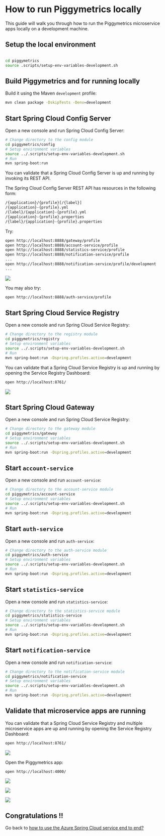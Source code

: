 # How to run Piggymetrics locally

This guide will walk you through how to run the Piggymetrics microservice apps
locally on a development machine.

## Setup the local environment

```bash

cd piggymetrics
source .scripts/setup-env-variables-development.sh

```

## Build Piggymetrics and for running locally

Build it using the Maven `development` profile:

```bash
mvn clean package -DskipTests -Denv=development
```

## Start Spring Cloud Config Server

Open a new console and run Spring Cloud Config Server:

```bash
# Change directory to the config module
cd piggymetrics/config
# Setup environment variables
source ../.scripts/setup-env-variables-development.sh
# Run
mvn spring-boot:run
```

You can validate that a Spring Cloud Config Server is up and running by
invoking its REST API.

The Spring Cloud Config Server REST API has resources in the following form:

```bash
/{application}/{profile}[/{label}]
/{application}-{profile}.yml
/{label}/{application}-{profile}.yml
/{application}-{profile}.properties
/{label}/{application}-{profile}.properties
```

Try:
```bash
open http://localhost:8888/gateway/profile
open http://localhost:8888/account-service/profile
open http://localhost:8888/statistics-service/profile
open http://localhost:8888/notification-service/profile
...
open http://localhost:8888/notification-service/profile/development
...

```

![](../media/spring-cloud-config-server-running-locally.jpg)

You may also try:
```bash
open http://localhost:8888/auth-service/profile
```

## Start Spring Cloud Service Registry

Open a new console and run Spring Cloud Service Registry:

```bash
# Change directory to the registry module
cd piggymetrics/registry
# Setup environment variables
source ../.scripts/setup-env-variables-development.sh
# Run
mvn spring-boot:run -Dspring.profiles.active=development
```

You can validate that a Spring Cloud Service Registry is up and running by 
opening the Service Registry Dashboard:

```bash
open http://localhost:8761/
```

![](../media/spring-cloud-registry-running-locally-01.jpg)

## Start Spring Cloud Gateway

Open a new console and run Spring Cloud Service Registry:

```bash
# Change directory to the gateway module
cd piggymetrics/gateway
# Setup environment variables
source ../.scripts/setup-env-variables-development.sh
# Run
mvn spring-boot:run -Dspring.profiles.active=development
```

## Start `account-service`

Open a new console and run `account-service`:

```bash
# Change directory to the account-service module
cd piggymetrics/account-service
# Setup environment variables
source ../.scripts/setup-env-variables-development.sh
# Run
mvn spring-boot:run -Dspring.profiles.active=development
```

## Start `auth-service`

Open a new console and run `auth-service`:

```bash
# Change directory to the auth-service module
cd piggymetrics/auth-service
# Setup environment variables
source ../.scripts/setup-env-variables-development.sh
# Run
mvn spring-boot:run -Dspring.profiles.active=development
```

## Start `statistics-service`

Open a new console and run `statistics-service`:

```bash
# Change directory to the statistics-service module
cd piggymetrics/statistics-service
# Setup environment variables
source ../.scripts/setup-env-variables-development.sh
# Run
mvn spring-boot:run -Dspring.profiles.active=development
```

## Start `notification-service`

Open a new console and run `notification-service`:

```bash
# Change directory to the notification-service module
cd piggymetrics/notification-service
# Setup environment variables
source ../.scripts/setup-env-variables-development.sh
# Run
mvn spring-boot:run -Dspring.profiles.active=development
```

## Validate that microservice apps are running

You can validate that a Spring Cloud Service Registry and multiple 
 microservice apps are up and running by 
opening the Service Registry Dashboard:

```bash
open http://localhost:8761/
```

![](../media/spring-cloud-registry-running-locally-02.jpg)

Open the Piggymetrics app:

```bash
open http://localhost:4000/
```

![](../media/piggy-metrics-running-locally-01.jpg)

![](../media/piggy-metrics-running-locally-02.jpg)

![](../media/piggy-metrics-running-locally-03.jpg)

## Congratulations !!

Go back to [how to use the Azure Spring Cloud service end to end?](https://github.com/azure-samples/azure-spring-cloud)
